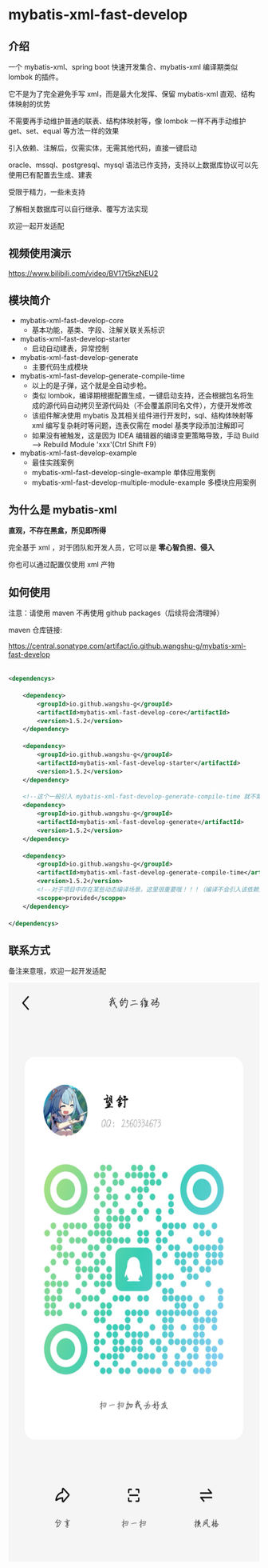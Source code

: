 # mybatis-xml-fast-develop

## 介绍

一个 mybatis-xml、spring boot 快速开发集合、mybatis-xml 编译期类似 lombok 的插件。

它不是为了完全避免手写 xml，而是最大化发挥、保留 mybatis-xml 直观、结构体映射的优势

不需要再手动维护普通的联表、结构体映射等，像 lombok 一样不再手动维护 get、set、equal 等方法一样的效果

引入依赖、注解后，仅需实体，无需其他代码，直接一键启动

oracle、mssql、postgresql、mysql 语法已作支持，支持以上数据库协议可以先使用已有配置去生成、建表

受限于精力，一些未支持

了解相关数据库可以自行继承、覆写方法实现

欢迎一起开发适配

## 视频使用演示

https://www.bilibili.com/video/BV17t5kzNEU2

## 模块简介

+ mybatis-xml-fast-develop-core
    + 基本功能，基类、字段、注解关联关系标识
+ mybatis-xml-fast-develop-starter
    + 启动自动建表，异常控制
+ mybatis-xml-fast-develop-generate
    + 主要代码生成模块
+ mybatis-xml-fast-develop-generate-compile-time
    + 以上的是子弹，这个就是全自动步枪。
    + 类似 lombok，编译期根据配置生成，一键启动支持，还会根据包名将生成的源代码自动拷贝至源代码处（不会覆盖原同名文件），方便开发修改
    + 该组件解决使用 mybatis 及其相关组件进行开发时，sql、结构体映射等 xml 编写复杂耗时等问题，连表仅需在 model 基类字段添加注解即可
    + 如果没有被触发，这是因为 IDEA 编辑器的编译变更策略导致，手动 Build --> Rebuild Module 'xxx'(Ctrl Shift F9)
+ mybatis-xml-fast-develop-example
    + 最佳实践案例
    + mybatis-xml-fast-develop-single-example 单体应用案例
    + mybatis-xml-fast-develop-multiple-module-example 多模块应用案例

## 为什么是 mybatis-xml

**直观，不存在黑盒，所见即所得**

完全基于 xml ，对于团队和开发人员，它可以是 **零心智负担、侵入**

你也可以通过配置仅使用 xml 产物

## 如何使用

注意：请使用 maven 不再使用 github packages（后续将会清理掉）

maven 仓库链接:

https://central.sonatype.com/artifact/io.github.wangshu-g/mybatis-xml-fast-develop

```xml

<dependencys>

    <dependency>
        <groupId>io.github.wangshu-g</groupId>
        <artifactId>mybatis-xml-fast-develop-core</artifactId>
        <version>1.5.2</version>
    </dependency>

    <dependency>
        <groupId>io.github.wangshu-g</groupId>
        <artifactId>mybatis-xml-fast-develop-starter</artifactId>
        <version>1.5.2</version>
    </dependency>

    <!--这个一般引入 mybatis-xml-fast-develop-generate-compile-time 就不需要自己调用生成了-->
    <dependency>
        <groupId>io.github.wangshu-g</groupId>
        <artifactId>mybatis-xml-fast-develop-generate</artifactId>
        <version>1.5.2</version>
    </dependency>

    <dependency>
        <groupId>io.github.wangshu-g</groupId>
        <artifactId>mybatis-xml-fast-develop-generate-compile-time</artifactId>
        <version>1.5.2</version>
        <!--对于项目中存在某些动态编译场景，这里很重要哦！！！（编译不会引入该依赖）-->
        <scoppe>provided</scoppe>
    </dependency>

</dependencys>

```

## 联系方式

备注来意哦，欢迎一起开发适配

<center>
  <img alt="author-qq-qrcode.jpg" height="1158" src="author-qq-qrcode.jpg" width="588"/>
</center>
